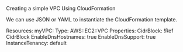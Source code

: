 Creating a simple VPC Using CloudFormation

We can use JSON or YAML to instantiate the CloudFormation template.

Resources:
  myVPC:
    Type: AWS::EC2::VPC
    Properties:
      CidrBlock: !Ref CidrBlock
      EnableDnsHostnames: true
      EnableDnsSupport: true
      InstanceTenancy: default
